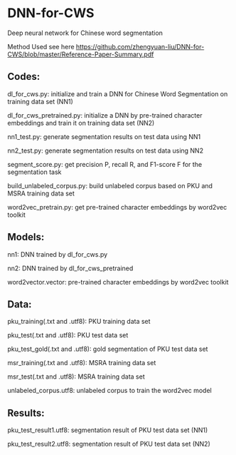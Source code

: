 # DNN-for-CWS
Deep neural network for Chinese word segmentation

Method Used see here https://github.com/zhengyuan-liu/DNN-for-CWS/blob/master/Reference-Paper-Summary.pdf

## Codes:
dl_for_cws.py: initialize and train a DNN for Chinese Word Segmentation on training data set (NN1)

dl_for_cws_pretrained.py: initialize a DNN by pre-trained character embeddings and train it on training data set (NN2)

nn1_test.py: generate segmentation results on test data using NN1

nn2_test.py: generate segmentation results on test data using NN2

segment_score.py: get precision P, recall R, and F1-score F for the segmentation task

build_unlabeled_corpus.py: build unlabeled corpus based on PKU and MSRA training data set

word2vec_pretrain.py: get pre-trained character embeddings by word2vec toolkit

## Models:
nn1: DNN trained by dl_for_cws.py

nn2: DNN trained by dl_for_cws_pretrained

word2vector.vector: pre-trained character embeddings by word2vec toolkit

## Data:
pku_training(.txt and .utf8): PKU training data set

pku_test(.txt and .utf8): PKU test data set

pku_test_gold(.txt and .utf8): gold segmentation of PKU test data set

msr_training(.txt and .utf8): MSRA training data set

msr_test(.txt and .utf8): MSRA training data set

unlabeled_corpus.utf8: unlabeled corpus to train the word2vec model

## Results:
pku_test_result1.utf8: segmentation result of PKU test data set (NN1)

pku_test_result2.utf8: segmentation result of PKU test data set (NN2)
